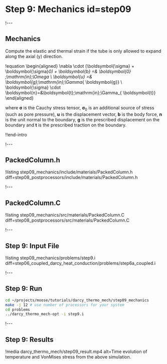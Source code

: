 # Step 9: Mechanics id=step09

!---

## Mechanics

Compute the elastic and thermal strain if the tube is only allowed to expand along the axial (y)
direction.

!equation
\begin{aligned}
\nabla \cdot (\boldsymbol{\sigma} + \boldsymbol{\sigma}_0) + \boldsymbol{b} =& \boldsymbol{0} \;\mathrm{in}\;\Omega \\
\boldsymbol{u} =& \boldsymbol{g}\;\mathrm{in}\;\Gamma_{ \boldsymbol{g}} \\
\boldsymbol{\sigma} \cdot \boldsymbol{n}=&\boldsymbol{t}\;\mathrm{in}\;\Gamma_{ \boldsymbol{t}}
\end{aligned}

where $\boldsymbol{\sigma}$  is the Cauchy stress tensor, $\boldsymbol{\sigma}_0$
is an additional source of stress (such as pore pressure), $\boldsymbol{u}$ is
the displacement vector, $\boldsymbol{b}$ is the body force, $\boldsymbol{n}$ is
the unit normal to the boundary, $\boldsymbol{g}$ is the prescribed displacement
on the boundary and $\boldsymbol{t}$ is the prescribed traction on the boundary.

!!end-intro

!---

## PackedColumn.h

!listing step09_mechanics/include/materials/PackedColumn.h diff=step08_postprocessors/include/materials/PackedColumn.h

!---

## PackedColumn.C

!listing step09_mechanics/src/materials/PackedColumn.C diff=step08_postprocessors/src/materials/PackedColumn.C

!---

## Step 9: Input File

!listing step09_mechanics/problems/step9.i diff=step06_coupled_darcy_heat_conduction/problems/step6a_coupled.i

!---

## Step 9: Run

```bash
cd ~/projects/moose/tutorials/darcy_thermo_mech/step09_mechanics
make -j 12 # use number of processors for your system
cd problems
../darcy_thermo_mech-opt -i step9.i
```

!---

## Step 9: Results

!media darcy_thermo_mech/step09_result.mp4
       alt=Time evolution of temperature and VonMises stress from the above simulation.
